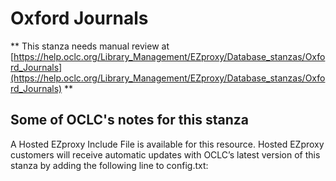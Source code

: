 # Oxford Journals
** This stanza needs manual review at [https://help.oclc.org/Library_Management/EZproxy/Database_stanzas/Oxford_Journals](https://help.oclc.org/Library_Management/EZproxy/Database_stanzas/Oxford_Journals) **

## Some of OCLC's notes for this stanza

A Hosted EZproxy Include File is available for this resource. Hosted EZproxy customers will receive automatic updates with OCLC&rsquo;s latest version of this stanza by adding the following line to config.txt:

&nbsp;
